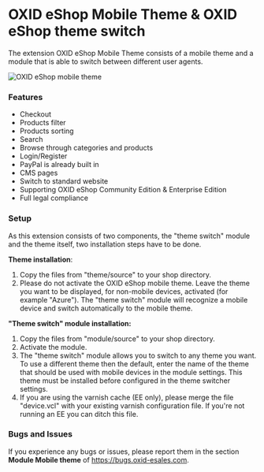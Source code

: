 OXID eShop Mobile Theme & OXID eShop theme switch
============================================

The extension OXID eShop Mobile Theme consists of a mobile theme and a module that is able to switch between different user agents.

![OXID eShop mobile theme](mobile.png)

### Features

* Checkout
* Products filter
* Products sorting
* Search
* Browse through categories and products
* Login/Register
* PayPal is already built in
* CMS pages
* Switch to standard website
* Supporting OXID eShop Community Edition & Enterprise Edition
* Full legal compliance

### Setup

As this extension consists of two components, the "theme switch" module and the theme itself, two installation steps have to be done.

<b>Theme installation</b>:

1. Copy the files from "theme/source" to your shop directory.<br>
2. Please do not activate the OXID eShop mobile theme. Leave the theme you want to be displayed, for non-mobile devices, activated (for example "Azure"). The "theme switch" module will recognize a mobile device and switch automatically to the mobile theme.<br>

<b>"Theme switch" module installation:</b>

1. Copy the files from "module/source" to your shop directory.<br>
2. Activate the module.<br>
3. The "theme switch" module allows you to switch to any theme you want. To use a different theme then the default, enter the name of the theme that should be used with mobile devices in the module settings. This theme must be installed before configured in the theme switcher settings.<br>
4. If you are using the varnish cache (EE only), please merge the file "device.vcl" with your existing varnish configuration file. If you're not running an EE you can ditch this file.<br>

### Bugs and Issues

If you experience any bugs or issues, please report them in the section **Module Mobile theme** of https://bugs.oxid-esales.com.
